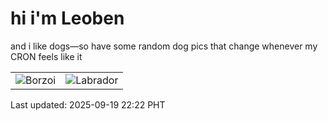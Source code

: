 # hi i'm Leoben

and i like dogs—so have some random dog pics that change whenever my CRON feels like it

|  |  |
|--------|----------|
| ![Borzoi](https://random-dog-vercel.vercel.app/api/random-borzoi?v=1758291733) | ![Labrador](https://random-dog-vercel.vercel.app/api/random-labrador?v=1758291733) |

Last updated: 2025-09-19 22:22 PHT
